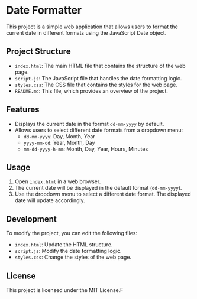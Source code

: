 # Date Formatter

This project is a simple web application that allows users to format the current date in different formats using the JavaScript Date object.

## Project Structure
- `index.html`: The main HTML file that contains the structure of the web page.
- `script.js`: The JavaScript file that handles the date formatting logic.
- `styles.css`: The CSS file that contains the styles for the web page.
- `README.md`: This file, which provides an overview of the project.

## Features

- Displays the current date in the format `dd-mm-yyyy` by default.
- Allows users to select different date formats from a dropdown menu:
  - `dd-mm-yyyy`: Day, Month, Year
  - `yyyy-mm-dd`: Year, Month, Day
  - `mm-dd-yyyy-h-mm`: Month, Day, Year, Hours, Minutes

## Usage

1. Open `index.html` in a web browser.
2. The current date will be displayed in the default format (`dd-mm-yyyy`).
3. Use the dropdown menu to select a different date format. The displayed date will update accordingly.

## Development

To modify the project, you can edit the following files:

- `index.html`: Update the HTML structure.
- `script.js`: Modify the date formatting logic.
- `styles.css`: Change the styles of the web page.

## License

This project is licensed under the MIT License.F